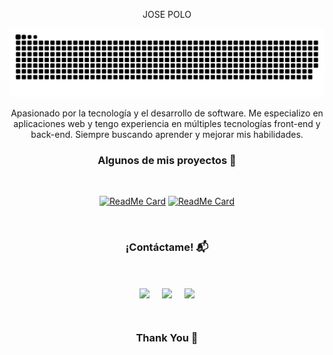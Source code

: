 <div align="center">
  
  <p>JOSE POLO</p>
  <img  src="https://github.com/1999AZZAR/1999AZZAR/blob/main/resources/img/grid-snake.svg"
       alt="snake" /></a>

  <P>Apasionado por la tecnología y el desarrollo de software. Me especializo en aplicaciones web y tengo experiencia en múltiples tecnologías front-end y back-end. Siempre buscando aprender y mejorar mis habilidades.<P>
        
  <h3>Algunos de mis proyectos 👾</h3>
<Br>
  
[![ReadMe Card](https://github-readme-stats.vercel.app/api/pin/?username=fernandoiosono&repo=HENRYPF)](https://github.com/fernandoiosono/HENRYPF)
[![ReadMe Card](https://github-readme-stats.vercel.app/api/pin/?username=josepoloadie&repo=PI-Videogames-main)](https://github.com/josepoloadie/videoGamesPI)

<Br>
<h3 align="center"> ¡Contáctame! 📬</h3>
<Br>
<p align="center">
<a href="https://www.linkedin.com/in/josepoloadie/" target="blank">
  <img align="center" src="https://img.shields.io/badge/Jose Polo-0077B5?style=for-the-badge&logo=linkedin&logoColor=white" /></a> &nbsp;&nbsp;&nbsp;  
  <a href="mailto:jpolo990206@gmail.com" target="blank"><img align="center" src="https://img.shields.io/badge/GMAIL-D14836?style=for-the-badge&logo=gmail&logoColor=white" /></a>    &nbsp;&nbsp;&nbsp;       <a href="https://github.com/josepoloadie" target="blank"><img align="center" src="https://img.shields.io/badge/josepoloadie-100000?style=for-the-badge&logo=github&logoColor=white" /></a>
</p>
<Br>
<h3>Thank You 🌼 </h3>
<Br>
</div>
